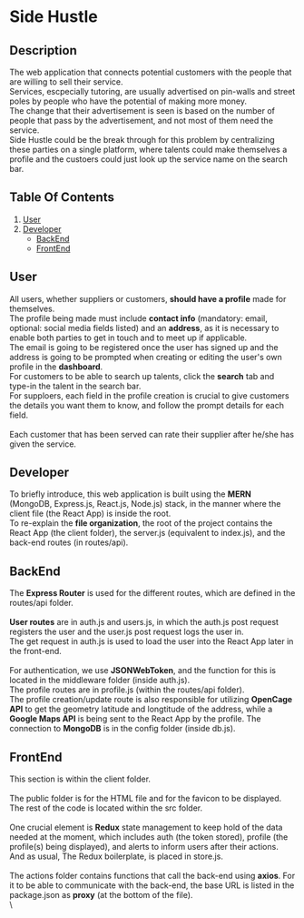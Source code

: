 # Side Hustle

## Description
The web application that connects potential customers with the people that are willing to sell their service.\
Services, escpecially tutoring, are usually advertised on pin-walls and street poles by people who have the potential of making more money.\
The change that their advertisement is seen is based on the number of people that pass by the advertisement, and not most of them need the service.\
Side Hustle could be the break through for this problem by centralizing these parties on a single platform, where talents could make themselves a profile and the custoers could just look up the service name on the search bar.

## Table Of Contents
1. [User](#User)
2. [Developer](#Developer)
    - [BackEnd](#BackEnd)
    - [FrontEnd](#FrontEnd)

## User
All users, whether suppliers or customers, **should have a profile** made for themselves.\
The profile being made must include **contact info** (mandatory: email, optional: social media fields listed) and an **address**, as it is necessary to enable both parties to get in touch and to meet up if applicable.\
The email is going to be registered once the user has signed up and the address is going to be prompted when creating or editing the user's own profile in the **dashboard**.\
For customers to be able to search up talents, click the **search** tab and type-in the talent in the search bar.\
For supploers, each field in the profile creation is crucial to give customers the details you want them to know, and follow the prompt details for each field.\
\
Each customer that has been served can rate their supplier after he/she has given the service.

## Developer
To briefly introduce, this web application is built using the **MERN** (MongoDB, Express.js, React.js, Node.js) stack, in the manner where the client file (the React App) is inside the root.\
To re-explain the **file organization**, the root of the project contains the React App (the client folder), the server.js (equivalent to index.js), and the back-end routes (in routes/api).

## BackEnd
The **Express Router** is used for the different routes, which are defined in the routes/api folder.\
\
**User routes** are in auth.js and users.js, in which the auth.js post request registers the user and the user.js post request logs the user in.\
The get request in auth.js is used to load the user into the React App later in the front-end.\
\
For authentication, we use **JSONWebToken**, and the function for this is located in the middleware folder (inside auth.js).\
The profile routes are in profile.js (within the routes/api folder).\
The profile creation/update route is also responsible for utilizing **OpenCage API** to get the geometry latitude and longtitude of the address, while a **Google Maps API** is being sent to the React App by the profile.
The connection to **MongoDB** is in the config folder (inside db.js).

## FrontEnd
This section is within the client folder.\
\
The public folder is for the HTML file and for the favicon to be displayed.\
The rest of the code is located within the src folder.\
\
One crucial element is **Redux** state management to keep hold of the data needed at the moment, which includes auth (the token stored), profile (the profile(s) being displayed), and alerts to inform users after their actions.\
And as usual, The Redux boilerplate, is placed in store.js.\
\
The actions folder contains functions that call the back-end using **axios**. For it to be able to communicate with the back-end, the base URL is listed in the package.json as **proxy** (at the bottom of the file).\
\
